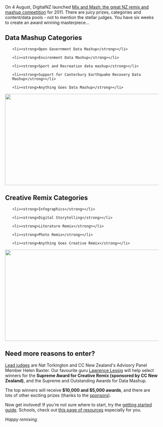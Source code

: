 <html><body><p>On 4 August, DigitalNZ launched <a href="http://www.mixandmash.org.nz/" target="_self">Mix and Mash: the great NZ remix and mashup competition</a> for 2011. There are juicy prizes, categories and content/data pools - not to mention the stellar judges. You have six weeks to create an award winning masterpiece...

</p><h2>Data Mashup Categories</h2>

<ul>

	<li><strong>Open Government Data Mashup</strong></li>

	<li><strong>Environment Data Mashup</strong></li>

	<li><strong>Sport and Recreation data mashup</strong></li>

	<li><strong>Support for Canterbury Earthquake Recovery Data Mashup</strong></li>

	<li><strong>Anything Goes Data Mashup</strong></li>

</ul>

<img class="aligncenter" title="NZ Walks Information" src="http://creativecommons.org.nz/var/cc/storage/images/media/images/winner_supremelrg/951325-1-eng-GB/winner_supremelrg.jpg" alt="" width="550" height="300">

<h2></h2>

<h2>Creative Remix Categories</h2>

<ul>

	<li><strong>Infographics</strong></li>

	<li><strong>Digital Storytelling</strong></li>

	<li><strong>Literature Remix</strong></li>

	<li><strong>Photo Remix</strong></li>

	<li><strong>Anything Goes Creative Remix</strong></li>

</ul>

<a href="http://creativecommons.org.nz/wp-content/uploads/2011/08/winner_remixlrg.jpg"><img class="aligncenter size-full wp-image-822" title="winner_remixlrg" src="http://creativecommons.org.nz/wp-content/uploads/2011/08/winner_remixlrg.jpg" alt="" width="550" height="300"></a>

<h2></h2>

<h2>Need more reasons to enter?</h2>

<a href="http://www.mixandmash.org.nz/the-competition/judges" target="_self">Lead judges</a> are Nat Torkington and CC New Zealand's Advisory Panel Member Helen Baxter. Our favourite guru <a href="http://cyber.law.harvard.edu/people/llessig" target="_self">Lawrence Lessig</a> will help select winners for the <strong>Supreme Award for Creative Remix (sponsored by CC New Zealand)</strong>, and the Supreme and Outstanding Awards for Data Mashup.



The top winners will receive<strong> $10,000 and $5,000 awards</strong>, and there are lots of other exciting prizes (thanks to the <a href="http://www.mixandmash.org.nz/the-competition/sponsors" target="_self">sponsors</a>).



Now get invloved! If you're not sure where to start, try the <a href="http://www.mixandmash.org.nz/getting-started" target="_self">getting started guide</a>. Schools, check out <a href="http://www.mixandmash.org.nz/schools" target="_self">this page of resources</a> especially for you.



<em>Happy remixing. </em></body></html>